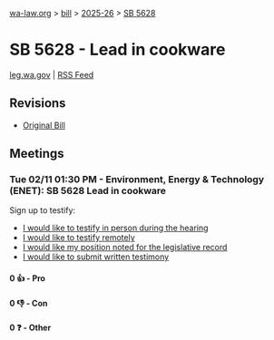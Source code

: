 [wa-law.org](/) > [bill](/bill/) > [2025-26](/bill/2025-26/) > [SB 5628](/bill/2025-26/sb/5628/)

# SB 5628 - Lead in cookware
[leg.wa.gov](https://app.leg.wa.gov/billsummary?BillNumber=5628&Year=2025&Initiative=false) | [RSS Feed](./rss.xml)

## Revisions
* [Original Bill](1/)

## Meetings
### Tue 02/11 01:30 PM - Environment, Energy & Technology (ENET): SB 5628 Lead in cookware
Sign up to testify:
* [I would like to testify in person during the hearing](https://app.leg.wa.gov/csi/Testifier/Add?chamber=House&mId=32715&aId=163202&caId=25680&tId=1)
* [I would like to testify remotely](https://app.leg.wa.gov/csi/Testifier/Add?chamber=House&mId=32715&aId=163202&caId=25680&tId=2)
* [I would like my position noted for the legislative record](https://app.leg.wa.gov/csi/Testifier/Add?chamber=House&mId=32715&aId=163202&caId=25680&tId=3)
* [I would like to submit written testimony](https://app.leg.wa.gov/csi/Testifier/Add?chamber=House&mId=32715&aId=163202&caId=25680&tId=4)

#### 0 👍 - Pro

#### 0 👎 - Con

#### 0 ❓ - Other
